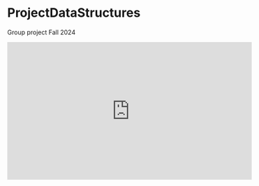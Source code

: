 # ProjectDataStructures
 Group project Fall 2024

 <iframe width="560" height="315" src="https://www.youtube.com/embed/ZLYMLuJgx2o?si=wlUgf8-O-GorfrN1" title="YouTube video player" frameborder="0" allow="accelerometer; autoplay; clipboard-write; encrypted-media; gyroscope; picture-in-picture; web-share" referrerpolicy="strict-origin-when-cross-origin" allowfullscreen></iframe>
